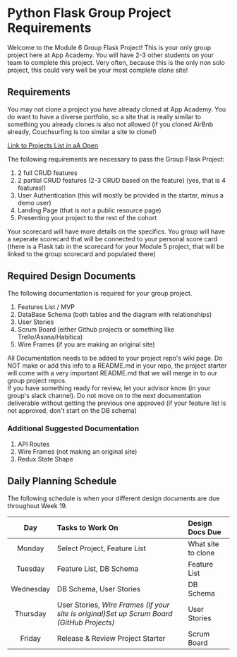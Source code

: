 # Python Flask Group Project Requirements

Welcome to the Module 6 Group Flask Project!   This is your only group project
here at App Academy.  You will have 2-3 other students on your team to complete
this project.  Very often, because this is the only non solo project, this could
very well be your most complete clone site!


## Requirements


You may not clone a project you have already cloned at App Academy.  You do want
to have a diverse portfolio, so a site that is really similar to something you
already clones is also not allowed (if you cloned AirBnb already, Couchsurfing
is too similar a site to clone!)


[Link to Projects List in aA
Open](https://open.appacademy.io/learn/js-py---feb-2023-cohort-1-online/week-19---docker--aws--and-microservices/project-planning-day-1)


The following requirements are necessary to pass the Group Flask Project:

1. 2 full CRUD features
2. 2 partial CRUD features (2-3 CRUD based on the feature) (yes, that is 4
features!)
3. User Authentication (this will mostly be provided in the starter, minus a
   demo user)
4. Landing Page (that is not a public resource page)
5. Presenting your project to the rest of the cohort


Your scorecard will have more details on the specifics.  You group will have a
seperate scorecard that will be connected to your personal score card (there is
a Flask tab in the scorecard for your Module 5 project, that will be linked to
the group scorecard and populated there)


## Required Design Documents


The following documentation is required for your group project.

1. Features List / MVP
2. DataBase Schema (both tables and the diagram with relationships)
3. User Stories
4. Scrum Board (either Github projects or something like Trello/Asana/Habitica)
4. Wire Frames (if you are making an original site)

All Documentation needs to be added to your project repo's wiki page. Do NOT
make or add this info to a README.md in your repo, the project starter will come
with a very important README.md that we will merge in to our group project
repos.  
If you have something ready for review, let your advisor know (in your group's
slack channel).  Do not move on to the next documentation deliverable without
getting the previous one approved (if your feature list is not approved, don't
start on the DB schema) 


### Additional Suggested Documentation


1. API Routes
2. Wire Frames (not making an original site)
3. Redux State Shape


## Daily Planning Schedule

The following schedule is when your different design documents are due
throughout Week 19. 


| Day | Tasks to Work On         | Design Docs Due                |
| :------: | :--------------- | :--------------------- |
|   Monday    | Select Project, Feature List        |  What site to clone   |
|   Tuesday    | Feature List, DB Schema      | Feature List    |
|   Wednesday    | DB Schema, User Stories   |   DB Schema  |
|   Thursday    | User Stories, *Wire Frames (if your site is original)Set up Scrum Board (GitHub Projects)*          | User Stories  |
|   Friday    | Release & Review Project Starter       | Scrum Board  |



